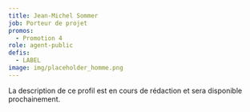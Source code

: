 ```yaml
---
title: Jean-Michel Sommer
job: Porteur de projet
promos:
  - Promotion 4
role: agent-public
defis:
  - LABEL
image: img/placeholder_homme.png
---
```

La description de ce profil est en cours de rédaction et sera disponible prochainement.
